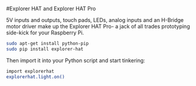 <!--
---
name: Explorer HAT
manufacturer: Pimoroni
url: https://github.com/pimoroni/explorer-hat
github: https://github.com/pimoroni/explorer-hat
buy: http://shop.pimoroni.com/products/explorer-hat
description: An all-in-one light, input, touch and output add-on board.
pincount: 40
pin:
  '7':
    name: LED 1
    mode: output
    active: high
  '11':
    name: LED 2
    mode: output
    active: high
  '13':
    name: LED 3
    mode: output
    active: high
  '15':
    name: Input 2
    mode: input
    active: high
  '16':
    name: Input 1
    mode: input
    active: high
  '18':
    name: Input 3
    mode: input
    active: high
  '22':
    name: Input 4
    mode: input
    active: high
  '29':
    name: LED 4
    mode: output
    active: high
  '31':
    name: Output 1
    mode: output
    active: high
  '32':
    name: Output 2
    mode: output
    active: high
  '33':
    name: Output 3
    mode: output
    active: high
  '36':
    name: Output 4
    mode: output
    active: high
-->
#Explorer HAT and Explorer HAT Pro

5V inputs and outputs, touch pads, LEDs, analog inputs and an H-Bridge motor driver make up the Explorer HAT Pro- a jack of all trades prototyping side-kick for your Raspberry Pi.

```bash
sudo apt-get install python-pip
sudo pip install explorer-hat
```

Then import it into your Python script and start tinkering:

```bash
import explorerhat
explorerhat.light.on()
```